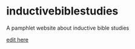 # inductivebiblestudies
A pamphlet website about inductive bible studies 

[edit here](https://diy-pwa.com/~/gh/LeanneCW/inductivebiblestudies)
